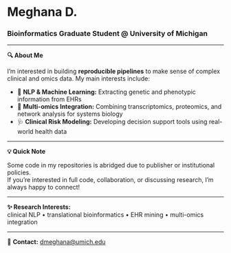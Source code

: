 # Meghana D.
### Bioinformatics Graduate Student @ University of Michigan

---

**🔍 About Me**

I’m interested in building **reproducible pipelines** to make sense of complex clinical and omics data. My main interests include:

- 🧬 **NLP & Machine Learning:** Extracting genetic and phenotypic information from EHRs
- 🔗 **Multi-omics Integration:** Combining transcriptomics, proteomics, and network analysis for systems biology
- 🩺 **Clinical Risk Modeling:** Developing decision support tools using real-world health data

---

**💡 Quick Note**

Some code in my repositories is abridged due to publisher or institutional policies.  
If you’re interested in full code, collaboration, or discussing research, I’m always happy to connect!

---

**✨ Research Interests:**  
clinical NLP • translational bioinformatics • EHR mining • multi-omics integration 

---

📧 **Contact:** dmeghana@umich.edu
